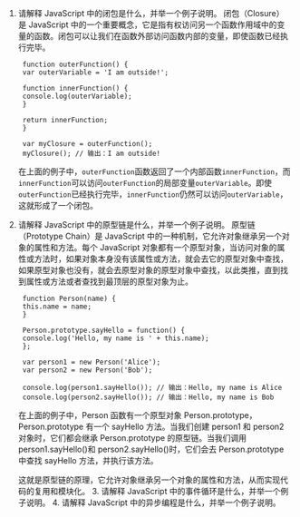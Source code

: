 1. 请解释 JavaScript 中的闭包是什么，并举一个例子说明。
   闭包（Closure）是 JavaScript 中的一个重要概念，它是指有权访问另一个函数作用域中的变量的函数。闭包可以让我们在函数外部访问函数内部的变量，即使函数已经执行完毕。

   ```
    function outerFunction() {
    var outerVariable = 'I am outside!';

    function innerFunction() {
    console.log(outerVariable);
    }

    return innerFunction;
    }

    var myClosure = outerFunction();
    myClosure(); // 输出：I am outside!
   ```

   在上面的例子中，`outerFunction`函数返回了一个内部函数`innerFunction`，而`innerFunction`可以访问`outerFunction`的局部变量`outerVariable`。即使`outerFunction`已经执行完毕，`innerFunction`仍然可以访问`outerVariable`，这就形成了一个闭包。

2. 请解释 JavaScript 中的原型链是什么，并举一个例子说明。
   原型链（Prototype Chain）是 JavaScript 中的一种机制，它允许对象继承另一个对象的属性和方法。每个 JavaScript 对象都有一个原型对象，当访问对象的属性或方法时，如果对象本身没有该属性或方法，就会去它的原型对象中查找，如果原型对象也没有，就会去原型对象的原型对象中查找，以此类推，直到找到属性或方法或者查找到最顶层的原型对象为止。

   ```
    function Person(name) {
    this.name = name;
    }

    Person.prototype.sayHello = function() {
    console.log('Hello, my name is ' + this.name);
    };

    var person1 = new Person('Alice');
    var person2 = new Person('Bob');

    console.log(person1.sayHello()); // 输出：Hello, my name is Alice
    console.log(person2.sayHello()); // 输出：Hello, my name is Bob
   ```

   在上面的例子中，Person 函数有一个原型对象 Person.prototype，Person.prototype 有一个 sayHello 方法。当我们创建 person1 和 person2 对象时，它们都会继承 Person.prototype 的原型链。当我们调用 person1.sayHello()和 person2.sayHello()时，它们会去 Person.prototype 中查找 sayHello 方法，并执行该方法。

   这就是原型链的原理，它允许对象继承另一个对象的属性和方法，从而实现代码的复用和模块化。 3. 请解释 JavaScript 中的事件循环是什么，并举一个例子说明。 4. 请解释 JavaScript 中的异步编程是什么，并举一个例子说明。
